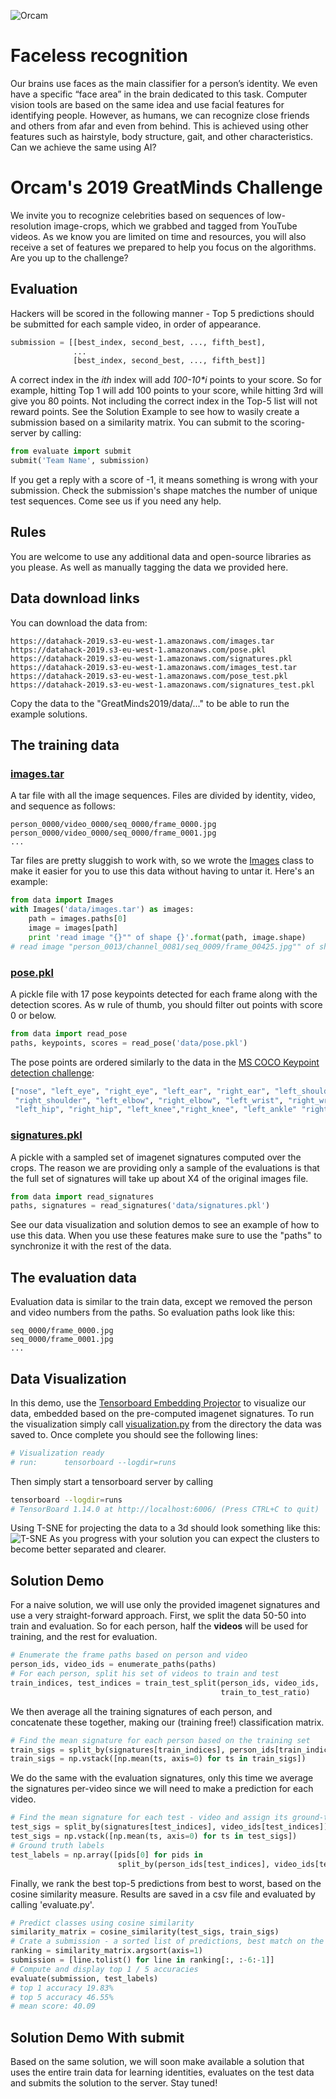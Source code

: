![Orcam](resources/orcam.png)

# Faceless recognition

Our brains use faces as the main classifier for a person’s identity. We even have a specific “face area” in the brain dedicated to this task. Computer vision tools are based on the same idea and use facial features for identifying people.
However, as humans, we can recognize close friends and others from afar and even from behind. This is achieved using other features such as hairstyle, body structure, gait, and other characteristics. Can we achieve the same using AI?

# Orcam's 2019 GreatMinds Challenge

We invite you to recognize celebrities based on sequences of low-resolution image-crops, which we grabbed and tagged from YouTube videos.
As we know you are limited on time and resources, you will also receive a set of features we prepared to help you focus on the algorithms.
Are you up to the challenge?

## Evaluation

Hackers will be scored in the following manner -
Top 5 predictions should be submitted for each sample video, in order of appearance.

```python
submission = [[best_index, second_best, ..., fifth_best],
              ...
              [best_index, second_best, ..., fifth_best]]
```

A correct index in the _ith_ index will add *100-10\*i* points to your score. So for example, hitting Top 1 will add 100 points to your score, while hitting 3rd will give you 80 points. Not including the correct index in the Top-5 list will not reward points. See the Solution Example to see how to wasily create a submission based on a similarity matrix.
You can submit to the scoring-server by calling:

```python
from evaluate import submit
submit('Team Name', submission)
```

If you get a reply with a score of -1, it means something is wrong with your submission. Check the submission's shape matches the number of unique test sequences. Come see us if you need any help.

## Rules

You are welcome to use any additional data and open-source libraries as you please. As well as manually tagging the data we provided here.

## Data download links

You can download the data from:

```
https://datahack-2019.s3-eu-west-1.amazonaws.com/images.tar
https://datahack-2019.s3-eu-west-1.amazonaws.com/pose.pkl
https://datahack-2019.s3-eu-west-1.amazonaws.com/signatures.pkl
https://datahack-2019.s3-eu-west-1.amazonaws.com/images_test.tar
https://datahack-2019.s3-eu-west-1.amazonaws.com/pose_test.pkl
https://datahack-2019.s3-eu-west-1.amazonaws.com/signatures_test.pkl
```

Copy the data to the "GreatMinds2019/data/..." to be able to run the example solutions.

## The training data

### [images.tar](https://datahack-2019.s3-eu-west-1.amazonaws.com/images.tar)

A tar file with all the image sequences. Files are divided by identity, video, and sequence as follows:

```
person_0000/video_0000/seq_0000/frame_0000.jpg
person_0000/video_0000/seq_0000/frame_0001.jpg
...
```

Tar files are pretty sluggish to work with, so we wrote the [Images](data.py#L8) class to make it easier for you to use this data without having to untar it. Here's an example:

```python
from data import Images
with Images('data/images.tar') as images:
    path = images.paths[0]
    image = images[path]
    print 'read image "{}"" of shape {}'.format(path, image.shape)
# read image "person_0013/channel_0081/seq_0009/frame_00425.jpg"" of shape (64, 64, 3)
```

### [pose.pkl](https://datahack-2019.s3-eu-west-1.amazonaws.com/pose.pkl)

A pickle file with 17 pose keypoints detected for each frame along with the detection scores. As w rule of thumb, you should filter out points with score 0 or below.

```python
from data import read_pose
paths, keypoints, scores = read_pose('data/pose.pkl')
```

The pose points are ordered similarly to the data in the [MS COCO Keypoint detection challenge](http://cocodataset.org/#keypoints-2019):

```python
["nose", "left_eye", "right_eye", "left_ear", "right_ear", "left_shoulder",
 "right_shoulder", "left_elbow", "right_elbow", "left_wrist", "right_wrist",
 "left_hip", "right_hip", "left_knee","right_knee", "left_ankle" "right_ankle"]
```

### [signatures.pkl](https://datahack-2019.s3-eu-west-1.amazonaws.com/signatures.pkl)

A pickle with a sampled set of imagenet signatures computed over the crops. The reason we are providing only a sample of the evaluations is that the full set of signatures will take up about X4 of the original images file.

```python
from data import read_signatures
paths, signatures = read_signatures('data/signatures.pkl')
```

See our data visualization and solution demos to see an example of how to use this data. When you use these features make sure to use the "paths" to synchronize it with the rest of the data.

## The evaluation data

Evaluation data is similar to the train data, except we removed the person and video numbers from the paths. So evaluation paths look like this:

```
seq_0000/frame_0000.jpg
seq_0000/frame_0001.jpg
...
```

## Data Visualization

In this demo, use the [Tensorboard Embedding Projector](https://www.tensorflow.org/guide/embedding) to visualize our data, embedded based on the pre-computed imagenet signatures.
To run the visualization simply call [visualization.py](visualization.py) from the directory the data was saved to. Once complete you should see the following lines:

```bash
# Visualization ready
# run:      tensorboard --logdir=runs
```

Then simply start a tensorboard server by calling

```bash
tensorboard --logdir=runs
# TensorBoard 1.14.0 at http://localhost:6006/ (Press CTRL+C to quit)
```

Using T-SNE for projecting the data to a 3d should look something like this:
![T-SNE](resources/tsne.png)
As you progress with your solution you can expect the clusters to become better separated and clearer.

## Solution Demo

For a naive solution, we will use only the provided imagenet signatures and use a very straight-forward approach.
First, we split the data 50-50 into train and evaluation. So for each person, half the **videos** will be used for training, and the rest for evaluation.

```python
# Enumerate the frame paths based on person and video
person_ids, video_ids = enumerate_paths(paths)
# For each person, split his set of videos to train and test
train_indices, test_indices = train_test_split(person_ids, video_ids,
                                               train_to_test_ratio)
```

We then average all the training signatures of each person, and concatenate these together, making our (training free!) classification matrix.

```python
# Find the mean signature for each person based on the training set
train_sigs = split_by(signatures[train_indices], person_ids[train_indices])
train_sigs = np.vstack([np.mean(ts, axis=0) for ts in train_sigs])
```

We do the same with the evaluation signatures, only this time we average the signatures per-video since we will need to make a prediction for each video.

```python
# Find the mean signature for each test - video and assign its ground-truth person id
test_sigs = split_by(signatures[test_indices], video_ids[test_indices])
test_sigs = np.vstack([np.mean(ts, axis=0) for ts in test_sigs])
# Ground truth labels
test_labels = np.array([pids[0] for pids in
                        split_by(person_ids[test_indices], video_ids[test_indices])])
```

Finally, we rank the best top-5 predictions from best to worst, based on the cosine similarity measure. Results are saved in a csv file and evaluated by calling 'evaluate.py'.

```python
# Predict classes using cosine similarity
similarity_matrix = cosine_similarity(test_sigs, train_sigs)
# Crate a submission - a sorted list of predictions, best match on the left.
ranking = similarity_matrix.argsort(axis=1)
submission = [line.tolist() for line in ranking[:, :-6:-1]]
# Compute and display top 1 / 5 accuracies
evaluate(submission, test_labels)
# top 1 accuracy 19.83%
# top 5 accuracy 46.55%
# mean score: 40.09
```

## Solution Demo With submit

Based on the same solution, we will soon make available a solution that uses the entire train data for learning identities, evaluates on the test data and submits the solution to the server.
Stay tuned!
